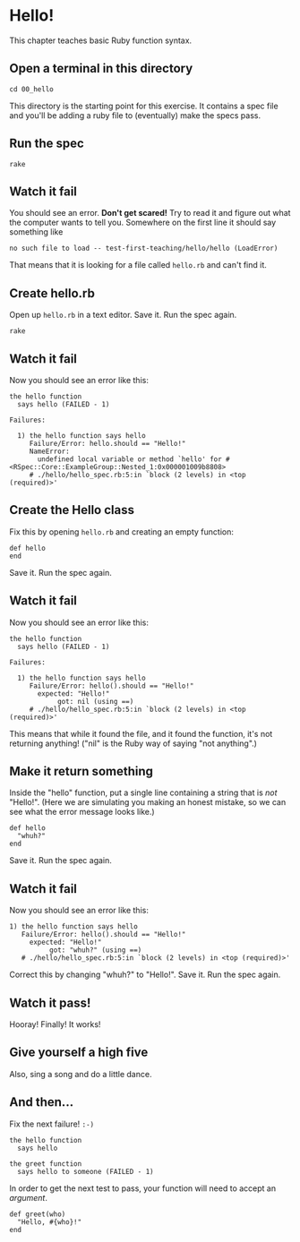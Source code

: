 # Hello!

This chapter teaches basic Ruby function syntax.

## Open a terminal in this directory

    cd 00_hello

This directory is the starting point for this exercise. It contains a spec file and you'll be adding a ruby file to (eventually) make the specs pass.

## Run the spec

    rake

## Watch it fail

You should see an error. **Don't get scared!** Try to read it and figure out what the computer wants to tell you. Somewhere on the first line it should say something like

    no such file to load -- test-first-teaching/hello/hello (LoadError)

That means that it is looking for a file called `hello.rb` and can't find it.

## Create hello.rb

Open up `hello.rb` in a text editor. Save it. Run the spec again.

    rake

## Watch it fail

Now you should see an error like this:

    the hello function
      says hello (FAILED - 1)

    Failures:

      1) the hello function says hello
         Failure/Error: hello.should == "Hello!"
         NameError:
           undefined local variable or method `hello' for #<RSpec::Core::ExampleGroup::Nested_1:0x000001009b8808>
         # ./hello/hello_spec.rb:5:in `block (2 levels) in <top (required)>'

## Create the Hello class

Fix this by opening `hello.rb` and creating an empty function:

    def hello
    end

Save it. Run the spec again.

## Watch it fail

Now you should see an error like this:

    the hello function
      says hello (FAILED - 1)

    Failures:

      1) the hello function says hello
         Failure/Error: hello().should == "Hello!"
           expected: "Hello!"
                got: nil (using ==)
         # ./hello/hello_spec.rb:5:in `block (2 levels) in <top (required)>'

This means that while it found the file, and it found the function, it's not returning anything! ("nil" is the Ruby way of saying "not anything".)

## Make it return something

Inside the "hello" function, put a single line containing a string that is *not* "Hello!". (Here we are simulating you making an honest mistake, so we can see what the error message looks like.)

    def hello
      "whuh?"
    end

Save it. Run the spec again.

## Watch it fail

Now you should see an error like this:

    1) the hello function says hello
       Failure/Error: hello().should == "Hello!"
         expected: "Hello!"
              got: "whuh?" (using ==)
       # ./hello/hello_spec.rb:5:in `block (2 levels) in <top (required)>'

Correct this by changing "whuh?" to "Hello!". Save it. Run the spec again.

## Watch it pass!

Hooray! Finally! It works!

## Give yourself a high five

Also, sing a song and do a little dance.

## And then...

Fix the next failure! `:-)`

    the hello function
      says hello

    the greet function
      says hello to someone (FAILED - 1)

In order to get the next test to pass, your function will need to accept an *argument*.

    def greet(who)
      "Hello, #{who}!"
    end

<!--  -->